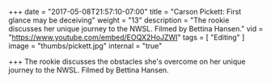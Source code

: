 +++
date = "2017-05-08T21:57:10-07:00"
title = "Carson Pickett: First glance may be deceiving"
weight = "13"
description = "The rookie discusses her unique journey to the NWSL. Filmed by Bettina Hansen."
vid = "https://www.youtube.com/embed/EOQX2HoJZWI"
tags = [ "Editing" ]
image = "thumbs/pickett.jpg"
internal = "true"

+++
The rookie discusses the obstacles she's overcome on her unique journey to the NWSL. Filmed by Bettina Hansen.
